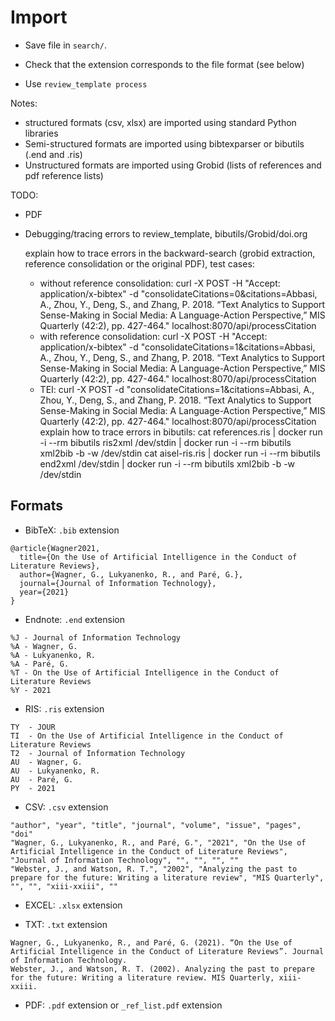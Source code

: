 # Import

- Save file in `search/`.

- Check that the extension corresponds to the file format (see below)

- Use `review_template process`


Notes:
- structured formats (csv, xlsx) are imported using standard Python libraries
- Semi-structured formats are imported using bibtexparser or bibutils (.end and .ris)
- Unstructured formats are imported using Grobid (lists of references and pdf reference lists)

TODO:
- PDF
- Debugging/tracing errors to review_template, bibutils/Grobid/doi.org

  explain how to trace errors in the backward-search (grobid extraction, reference consolidation or the original PDF), test cases:
    - without reference consolidation: curl -X POST -H "Accept: application/x-bibtex" -d "consolidateCitations=0&citations=Abbasi, A., Zhou, Y., Deng, S., and Zhang, P. 2018. “Text Analytics to Support Sense-Making in Social Media: A Language-Action Perspective,” MIS Quarterly (42:2), pp. 427-464." localhost:8070/api/processCitation
    - with reference consolidation: curl -X POST -H "Accept: application/x-bibtex" -d "consolidateCitations=1&citations=Abbasi, A., Zhou, Y., Deng, S., and Zhang, P. 2018. “Text Analytics to Support Sense-Making in Social Media: A Language-Action Perspective,” MIS Quarterly (42:2), pp. 427-464." localhost:8070/api/processCitation
    - TEI: curl -X POST -d "consolidateCitations=1&citations=Abbasi, A., Zhou, Y., Deng, S., and Zhang, P. 2018. “Text Analytics to Support Sense-Making in Social Media: A Language-Action Perspective,” MIS Quarterly (42:2), pp. 427-464." localhost:8070/api/processCitation
  explain how to trace errors in bibutils:
      cat references.ris  | docker run -i --rm bibutils ris2xml /dev/stdin | docker run -i --rm bibutils xml2bib -b -w /dev/stdin
      cat aisel-ris.ris  | docker run -i --rm bibutils end2xml /dev/stdin | docker run -i --rm bibutils xml2bib -b -w /dev/stdin


## Formats

- BibTeX: `.bib` extension

```
@article{Wagner2021,
  title={On the Use of Artificial Intelligence in the Conduct of Literature Reviews},
  author={Wagner, G., Lukyanenko, R., and Paré, G.},
  journal={Journal of Information Technology},
  year={2021}
}
```

- Endnote: `.end` extension

```
%J - Journal of Information Technology
%A - Wagner, G.
%A - Lukyanenko, R.
%A - Paré, G.
%T - On the Use of Artificial Intelligence in the Conduct of Literature Reviews
%Y - 2021
```


- RIS: `.ris` extension

```
TY  - JOUR
TI  - On the Use of Artificial Intelligence in the Conduct of Literature Reviews
T2  - Journal of Information Technology
AU  - Wagner, G.
AU  - Lukyanenko, R.
AU  - Paré, G.
PY  - 2021
```

- CSV: `.csv` extension

```
"author", "year", "title", "journal", "volume", "issue", "pages", "doi"
"Wagner, G., Lukyanenko, R., and Paré, G.", "2021", "On the Use of Artificial Intelligence in the Conduct of Literature Reviews", "Journal of Information Technology", "", "", "", ""
"Webster, J., and Watson, R. T.", "2002", "Analyzing the past to prepare for the future: Writing a literature review", "MIS Quarterly", "", "", "xiii-xxiii", ""

```


- EXCEL: `.xlsx` extension


- TXT: `.txt` extension

```
Wagner, G., Lukyanenko, R., and Paré, G. (2021). “On the Use of Artificial Intelligence in the Conduct of Literature Reviews”. Journal of Information Technology.
Webster, J., and Watson, R. T. (2002). Analyzing the past to prepare for the future: Writing a literature review. MIS Quarterly, xiii-xxiii.

```

- PDF: `.pdf` extension or `_ref_list.pdf` extension

